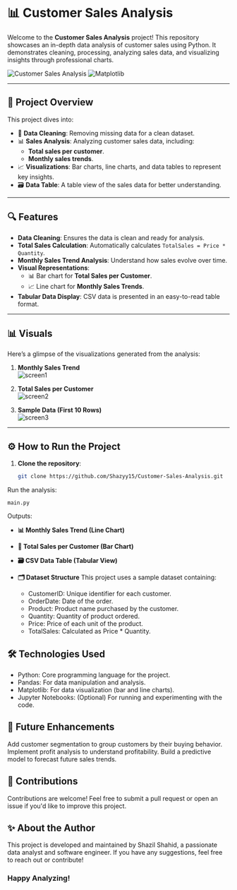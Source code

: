# 📊 Customer Sales Analysis

Welcome to the **Customer Sales Analysis** project! This repository showcases an in-depth data analysis of customer sales using Python. It demonstrates cleaning, processing, analyzing sales data, and visualizing insights through professional charts.

![Customer Sales Analysis](https://img.shields.io/badge/Python-Data%20Analysis-brightgreen.svg)
![Matplotlib](https://img.shields.io/badge/Matplotlib-Visualization-blue.svg)

---

## 🚀 Project Overview

This project dives into:
- 🧼 **Data Cleaning**: Removing missing data for a clean dataset.
- 📊 **Sales Analysis**: Analyzing customer sales data, including:
  - **Total sales per customer**.
  - **Monthly sales trends**.
- 📈 **Visualizations**: Bar charts, line charts, and data tables to represent key insights.
- 🗃️ **Data Table**: A table view of the sales data for better understanding.

---

## 🔍 Features

- **Data Cleaning**: Ensures the data is clean and ready for analysis.
- **Total Sales Calculation**: Automatically calculates `TotalSales = Price * Quantity`.
- **Monthly Sales Trend Analysis**: Understand how sales evolve over time.
- **Visual Representations**:
  - 📊 Bar chart for **Total Sales per Customer**.
  - 📈 Line chart for **Monthly Sales Trends**.
- **Tabular Data Display**: CSV data is presented in an easy-to-read table format.

---

## 📊 Visuals

Here’s a glimpse of the visualizations generated from the analysis:

1. **Monthly Sales Trend**  
 ![screen1](https://github.com/user-attachments/assets/94fb8c30-a295-4c9f-aed4-8294976a747a)


2. **Total Sales per Customer**  
![screen2](https://github.com/user-attachments/assets/570f265d-e32b-49d6-abd0-b25fc27da4a4)


3. **Sample Data (First 10 Rows)**  
![screen3](https://github.com/user-attachments/assets/fc20cd18-3d4c-41ab-8ad6-d5bccb38123d)


---

## ⚙️ How to Run the Project

1. **Clone the repository**:
   ```bash
   git clone https://github.com/Shazyy15/Customer-Sales-Analysis.git
   ```

Run the analysis:
```
main.py
```
Outputs:

- **📊 Monthly Sales Trend (Line Chart)**
- **🛒 Total Sales per Customer (Bar Chart)**
- **🗃️ CSV Data Table (Tabular View)**
- **🗂️ Dataset Structure**
This project uses a sample dataset containing:

  - CustomerID: Unique identifier for each customer.
  - OrderDate: Date of the order.
  - Product: Product name purchased by the customer.
  - Quantity: Quantity of product ordered.
  - Price: Price of each unit of the product.
  - TotalSales: Calculated as Price * Quantity.
##  🛠️ Technologies Used
  - Python: Core programming language for the project.
  - Pandas: For data manipulation and analysis.
  - Matplotlib: For data visualization (bar and line charts).
  - Jupyter Notebooks: (Optional) For running and experimenting with the code.
## 📅 Future Enhancements
Add customer segmentation to group customers by their buying behavior.
Implement profit analysis to understand profitability.
Build a predictive model to forecast future sales trends.

## 🤝 Contributions
Contributions are welcome! Feel free to submit a pull request or open an issue if you'd like to improve this project.

## ✨ About the Author
This project is developed and maintained by Shazil Shahid, a passionate data analyst and software engineer. If you have any suggestions, feel free to reach out or contribute!
### Happy Analyzing!

